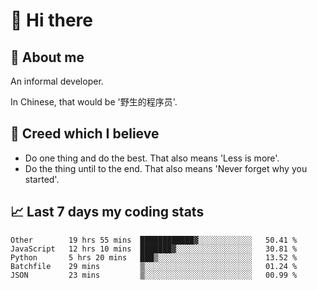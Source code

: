 # 👋 Hi there

## :speech_balloon: About me

An informal developer.

In Chinese, that would be '野生的程序员'.

## :see_no_evil: Creed which I believe

- Do one thing and do the best. That also means 'Less is more'.
- Do the thing until to the end. That also means 'Never forget why you started'.

## :chart_with_upwards_trend: Last 7 days my coding stats

<!--START_SECTION:waka-->
```text
Other        19 hrs 55 mins  ████████████▓░░░░░░░░░░░░   50.41 % 
JavaScript   12 hrs 10 mins  ███████▓░░░░░░░░░░░░░░░░░   30.81 % 
Python       5 hrs 20 mins   ███▒░░░░░░░░░░░░░░░░░░░░░   13.52 % 
Batchfile    29 mins         ▒░░░░░░░░░░░░░░░░░░░░░░░░   01.24 % 
JSON         23 mins         ▒░░░░░░░░░░░░░░░░░░░░░░░░   00.99 % 
```
<!--END_SECTION:waka-->
